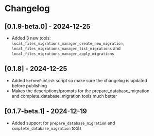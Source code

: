 # Changelog

## [0.1.9-beta.0] - 2024-12-25
- Added 3 new tools: `local_files_migrations_manager_create_new_migration`, `local_files_migrations_manager_list_migrations` and `local_files_migrations_manager_apply_migrations`

## [0.1.8] - 2024-12-25

- Added `beforePublish` script so make sure the changelog is updated before publishing
- Makes the descriptions/prompts for the prepare_database_migration and complete_database_migration tools much better

## [0.1.7-beta.1] - 2024-12-19

- Added support for `prepare_database_migration` and `complete_database_migration` tools
